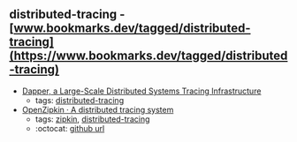 distributed-tracing - [www.bookmarks.dev/tagged/distributed-tracing](https://www.bookmarks.dev/tagged/distributed-tracing) 
---
* [Dapper, a Large-Scale Distributed Systems Tracing Infrastructure](https://ai.google/research/pubs/pub36356)
    * tags: [distributed-tracing](../tags/distributed-tracing.md)
* [OpenZipkin · A distributed tracing system      ](https://zipkin.io/)
    * tags: [zipkin](../tags/zipkin.md), [distributed-tracing](../tags/distributed-tracing.md)
    * :octocat: [github url](https://github.com/openzipkin/zipkin)

